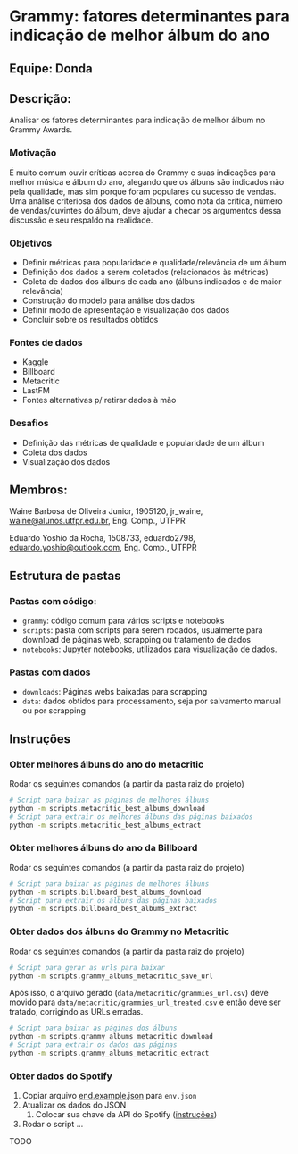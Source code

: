 # Grammy: fatores determinantes para indicação de melhor álbum do ano

## Equipe: Donda

## Descrição:

Analisar os fatores determinantes para indicação de melhor álbum no Grammy Awards.

### Motivação
É muito comum ouvir críticas acerca do Grammy e suas indicações para melhor música e álbum do ano, alegando que os álbuns são indicados não pela qualidade, mas sim porque foram populares ou sucesso de vendas. 
Uma análise criteriosa dos dados de álbuns, como nota da crítica, número de vendas/ouvintes do álbum, deve ajudar a checar os argumentos dessa discussão e seu respaldo na realidade.

### Objetivos
- Definir métricas para popularidade e qualidade/relevância de um álbum
- Definição dos dados a serem coletados (relacionados às métricas)
- Coleta de dados dos álbuns de cada ano (álbuns indicados e de maior relevância)
- Construção do modelo para análise dos dados
- Definir modo de apresentação e visualização dos dados
- Concluir sobre os resultados obtidos

### Fontes de dados
- Kaggle
- Billboard
- Metacritic
- LastFM
- Fontes alternativas p/ retirar dados à mão

### Desafios
- Definição das métricas de qualidade e popularidade de um álbum
- Coleta dos dados
- Visualização dos dados

## Membros:

Waine Barbosa de Oliveira Junior, 1905120, jr_waine, waine@alunos.utfpr.edu.br, Eng. Comp., UTFPR

Eduardo Yoshio da Rocha, 1508733, eduardo2798, eduardo.yoshio@outlook.com, Eng. Comp., UTFPR


## Estrutura de pastas

### Pastas com código:
- `grammy`: código comum para vários scripts e notebooks
- `scripts`: pasta com scripts para serem rodados, usualmente para download de páginas web, scrapping ou tratamento de dados
- `notebooks`: Jupyter notebooks, utilizados para visualização de dados.

### Pastas com dados
- `downloads`: Páginas webs baixadas para scrapping
- `data`: dados obtidos para processamento, seja por salvamento manual ou por scrapping

## Instruções

### Obter melhores álbuns do ano do metacritic

Rodar os seguintes comandos (a partir da pasta raiz do projeto)

```bash
# Script para baixar as páginas de melhores álbuns
python -m scripts.metacritic_best_albums_download
# Script para extrair os melhores álbuns das páginas baixados
python -m scripts.metacritic_best_albums_extract
```

### Obter melhores álbuns do ano da Billboard

Rodar os seguintes comandos (a partir da pasta raiz do projeto)

```bash
# Script para baixar as páginas de melhores álbuns
python -m scripts.billboard_best_albums_download
# Script para extrair os álbuns das páginas baixados
python -m scripts.billboard_best_albums_extract
```

### Obter dados dos álbuns do Grammy no Metacritic

Rodar os seguintes comandos (a partir da pasta raiz do projeto)

```bash
# Script para gerar as urls para baixar
python -m scripts.grammy_albums_metacritic_save_url
```

Após isso, o arquivo gerado (`data/metacritic/grammies_url.csv`) deve  movido para `data/metacritic/grammies_url_treated.csv` e então deve ser tratado, corrigindo as URLs erradas.

```bash
# Script para baixar as páginas dos álbuns
python -m scripts.grammy_albums_metacritic_download
# Script para extrair os dados das páginas
python -m scripts.grammy_albums_metacritic_extract
```

### Obter dados do Spotify

1. Copiar arquivo [end.example.json](env.example.json) para `env.json`
2. Atualizar os dados do JSON
   1. Colocar sua chave da API do Spotify ([instruções](https://developer.spotify.com/documentation/web-api/quick-start/))
3. Rodar o script ...

TODO